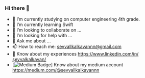### Hi there 👋


- 🔭 I’m currently studying on computer engineering 4th grade.
- 🌱 I’m currently learning Swift
- 👯 I’m looking to collaborate on ...
- 🤔 I’m looking for help with ...
- 💬 Ask me about ...
- 📫 How to reach me: sevvallkalkavannn@gmail.com
- 📄 Know about my experiences https://www.linkedin.com/in/şevvalkalkavan/
- [![Medium Badge](https://img.shields.io/badge/-Medium-757575?style=flat-quare&labelColor=757575&logo=Medium&logoColor=white&link=link)] Know about my medium account https://medium.com/@sevvallkalkavannn


